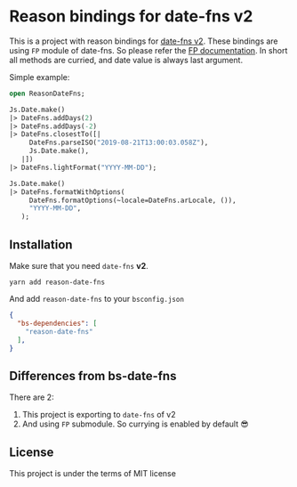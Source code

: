 # Reason bindings for date-fns v2

This is a project with reason bindings for [date-fns v2](https://date-fns.org/v2.0.0/docs/Getting-Started). These bindings are using `FP` module of date-fns. So please refer the [FP documentation](https://date-fns.org/v2.0.0/docs/fp/closestIndexTo). In short all methods are curried, and date value is always last argument.

Simple example:

```ocaml
open ReasonDateFns;

Js.Date.make()
|> DateFns.addDays(2)
|> DateFns.addDays(-2)
|> DateFns.closestTo([|
     DateFns.parseISO("2019-08-21T13:00:03.058Z"),
     Js.Date.make(),
   |])
|> DateFns.lightFormat("YYYY-MM-DD");

Js.Date.make()
|> DateFns.formatWithOptions(
     DateFns.formatOptions(~locale=DateFns.arLocale, ()),
     "YYYY-MM-DD",
   );
```


## Installation 

Make sure that you need `date-fns` **v2**.

```
yarn add reason-date-fns
```

And add `reason-date-fns` to your `bsconfig.json` 

```json
{
  "bs-dependencies": [
    "reason-date-fns"
  ],
}
```

## Differences from bs-date-fns

There are 2:
1) This project is exporting to `date-fns` of v2
2) And using `FP` submodule. So currying is enabled by default 😎

## License
This project is under the terms of MIT license 

